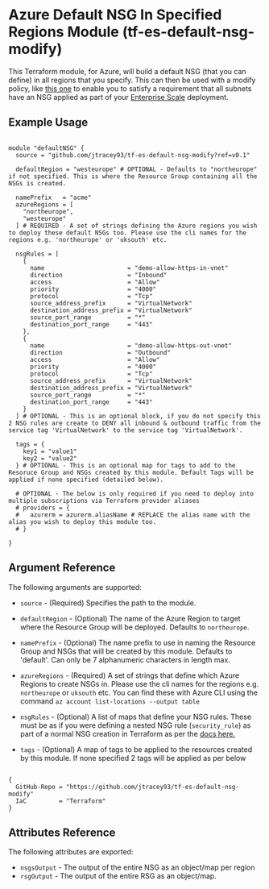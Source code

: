 # Azure Default NSG In Specified Regions Module (tf-es-default-nsg-modify)

This Terraform module, for Azure, will build a default NSG (that you can define) in all regions that you specify. This can then be used with a modify policy, like [this one](https://github.com/Azure/Community-Policy/tree/master/Policies/Network/modify-subnet-nsg) to enable you to satisfy a requirement that all subnets have an NSG applied as part of your [Enterprise Scale](https://aka.ms/enterprisescale/overview) deployment.

## Example Usage

```hcl

module "defaultNSG" {
  source = "github.com/jtracey93/tf-es-default-nsg-modify?ref=v0.1"

  defaultRegion = "westeurope" # OPTIONAL - Defaults to "northeurope" if not specified. This is where the Resource Group containing all the NSGs is created.

  namePrefix   = "acme"
  azureRegions = [
    "northeurope",
    "westeurope"
  ] # REQUIRED - A set of strings defining the Azure regions you wish to deploy these default NSGs too. Please use the cli names for the regions e.g. 'northeurope' or 'uksouth' etc.

  nsgRules = [
    {
      name                       = "demo-allow-https-in-vnet"
      direction                  = "Inbound"
      access                     = "Allow"
      priority                   = "4000"
      protocol                   = "Tcp"
      source_address_prefix      = "VirtualNetwork"
      destination_address_prefix = "VirtualNetwork"
      source_port_range          = "*"
      destination_port_range     = "443"
    },
    {
      name                       = "demo-allow-https-out-vnet"
      direction                  = "Outbound"
      access                     = "Allow"
      priority                   = "4000"
      protocol                   = "Tcp"
      source_address_prefix      = "VirtualNetwork"
      destination_address_prefix = "VirtualNetwork"
      source_port_range          = "*"
      destination_port_range     = "443"
    }
  ] # OPTIONAL - This is an optional block, if you do not specify this 2 NSG rules are create to DENY all inbound & outbound traffic from the service tag 'VirtualNetwork' to the service tag 'VirtualNetwork'.

  tags = {
    key1 = "value1"
    key2 = "value2"
  } # OPTIONAL - This is an optional map for tags to add to the Resoruce Group and NSGs created by this module. Default Tags will be applied if none specified (detailed below).

  # OPTIONAL - The below is only required if you need to deploy into multiple subscriptions via Terraform provider aliases
  # providers = {
  #   azurerm = azurerm.aliasName # REPLACE the alias name with the alias you wish to deploy this module too.
  # }

}

```

## Argument Reference

The following arguments are supported:

* `source` - (Required) Specifies the path to the module.

* `defaultRegion` - (Optional) The name of the Azure Region to target where the Resource Group will be deployed. Defaults to `northeurope`.

* `namePrefix` - (Optional) The name prefix to use in naming the Resource Group and NSGs that will be created by this module. Defaults to 'default'. Can only be 7 alphanumeric characters in length max.

* `azureRegions` - (Required) A set of strings that define which Azure Regions to create NSGs in. Please use the cli names for the regions e.g. `northeurope` or `uksouth` etc. You can find these with Azure CLI using the command `az account list-locations --output table`

* `nsgRules` - (Optional) A list of maps that define your NSG rules. These must be as if you were defining a nested NSG rule (`security_rule`) as part of a normal NSG creation in Terraform as per the [docs here.](https://registry.terraform.io/providers/hashicorp/azurerm/latest/docs/resources/network_security_group)

* `tags` - (Optional) A map of tags to be applied to the resources created by this module. If none specified 2 tags will be applied as per below

```hcl

{
  GitHub-Repo = "https://github.com/jtracey93/tf-es-default-nsg-modify"
  IaC         = "Terraform"
}

```

## Attributes Reference

The following attributes are exported:

* `nsgsOutput` - The output of the entire NSG as an object/map per region
* `rsgOutput` - The output of the entire RSG as an object/map.
